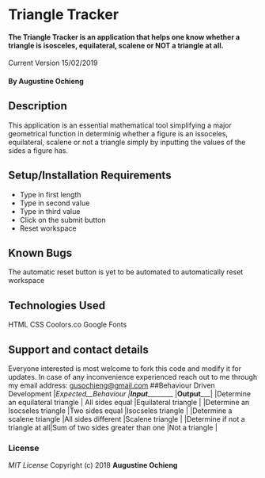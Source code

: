# Triangle Tracker
#### The Triangle Tracker is an application that helps one know whether a triangle is isosceles, equilateral, scalene or NOT a triangle at all.
Current Version 15/02/2019
#### By **Augustine Ochieng**
## Description
This application is an essential mathematical tool simplifying a major geometrical function in determinig whether a figure is an issoceles, equilateral, scalene or not a triangle simply by inputting the values of the sides a figure has.
## Setup/Installation Requirements
* Type in first length
* Type in second value
* Type in third value
* Click on the submit button
* Reset workspace
## Known Bugs
The automatic reset button is yet to be automated to automatically reset workspace
## Technologies Used
HTML
CSS
Coolors.co
Google Fonts
## Support and contact details
Everyone interested is most welcome to fork this code and modify it for updates.
In case of any inconvenience experienced reach out to me through my email address: gusochieng@gmail.com
##Behaviour Driven Development
|_Expected__Behaviour              |______Input_______________        |______Output_________|
|Determine an equilateral triangle | All sides equal                  |Equilateral triangle |
|Determine an Isocseles triangle   |Two sides equal                   |Isocseles triangle   |
|Determine a scalene triangle      |All sides different               |Scalene triangle     |
|Determine if not a triangle at all|Sum of two sides greater than one |Not a triangle       |

### License
*MIT License*
Copyright (c) 2018 **Augustine Ochieng**
  